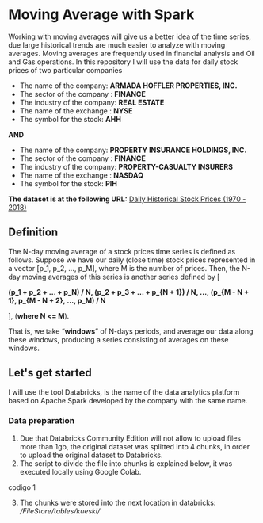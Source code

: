 # Moving Average with Spark

Working with moving averages will give us a better idea of the time series, due large historical trends are much easier to analyze with moving averages. Moving averages are frequently used in financial analysis and Oil and Gas operations. In this repository I will use the data for daily stock prices of two particular companies

 - The name of the company:  **ARMADA HOFFLER PROPERTIES, INC.**
 - The sector of the company : **FINANCE**
 - The industry of the company: **REAL ESTATE**
 - The name of the exchange : **NYSE**
 - The symbol for the stock: **AHH**

**AND**

 - The name of the company:  **PROPERTY INSURANCE HOLDINGS, INC.**
 - The sector of the company : **FINANCE**
 - The industry of the company: **PROPERTY-CASUALTY INSURERS**
 - The name of the exchange : **NASDAQ**
 - The symbol for the stock: **PIH**

**The dataset is at the following URL:** [Daily Historical Stock Prices (1970 - 2018)](https://www.kaggle.com/ehallmar/daily-historical-stock-prices-1970-2018?select=historical_stock_prices.csv)

## Definition

The N-day moving average of a stock prices time series is defined as follows. Suppose we have our daily (close time) stock prices represented in a vector [p_1, p_2, ..., p_M], where M is the number of prices. Then, the N-day moving averages of this series is another series defined by
[

**(p_1 + p_2 + ... + p_N) / N,
(p_2 + p_3 + ... + p_{N + 1}) / N,
...,
(p_{M - N + 1}, p_{M - N + 2}, ..., p_M) / N**

],
(**where N <= M**).

That is, we take “**windows**” of N-days periods, and average our data along these windows,
producing a series consisting of averages on these windows.


## Let's get started

I will use the tool Databricks,  is the name of the data analytics platform based on Apache Spark developed by the company with the same name.

### Data preparation 

 1. Due that Databricks Community Edition will not allow to upload files more than 1gb, the original dataset was splitted into 4 chunks, in order to upload the original dataset to Databricks.
 2. The script to divide the file into chunks is explained below, it was executed locally using Google Colab.

codigo 1

 3. The chunks were stored into the next location in databricks: */FileStore/tables/kueski/*
